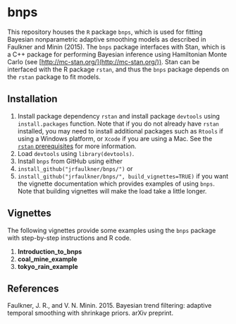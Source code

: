 # bnps

This repository houses the `R` package `bnps`, which is used for fitting Bayesian nonparametric adaptive smoothing models as described in Faulkner and Minin (2015).  The `bnps` package interfaces with Stan, which is a C++ package for performing Bayesian inference using Hamiltonian Monte Carlo (see [http://mc-stan.org/](http://mc-stan.org/)).  Stan can be interfaced with the R package `rstan`, and thus the `bnps` package depends on the `rstan` package to fit models.

## Installation
1. Install package dependency `rstan` and install package `devtools` using `install.packages` function.  Note that if you do not already have `rstan` installed, you may need to install additional packages such as `Rtools` if using a Windows platform, or `Xcode` if you are using a Mac.  See the [`rstan` prerequisites](https://github.com/stan-dev/rstan/wiki/RStan-Getting-Started#prerequisites) for more information.
2. Load `devtools` using `library(devtools)`.
3. Install `bnps` from GitHub using either
  1. `install_github("jrfaulkner/bnps/")` or
  2. `install_github("jrfaulkner/bnps/", build_vignettes=TRUE)` if you want the vignette documentation which provides examples of using `bnps`.  Note that building vignettes will make the load take a little longer.

## Vignettes
The following vignettes provide some examples using the `bnps` package with step-by-step instructions and R code. 

1. **Introduction_to_bnps**
2. **coal_mine_example**
3. **tokyo_rain_example**

## References
Faulkner, J. R., and V. N. Minin. 2015. Bayesian trend filtering: adaptive temporal smoothing with shrinkage priors. arXiv preprint.
